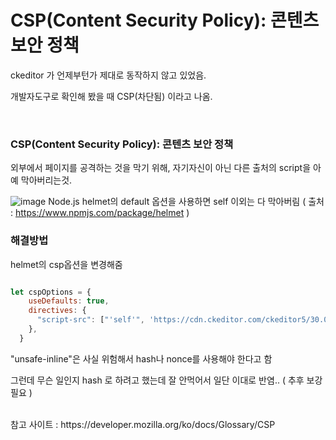 # CSP(Content Security Policy): 콘텐츠 보안 정책

ckeditor 가 언제부턴가 제대로 동작하지 않고 있었음.

개발자도구로 확인해 봤을 때 CSP(차단됨) 이라고 나옴.

  
<br/>
  

### CSP(Content Security Policy): 콘텐츠 보안 정책

외부에서 페이지를 공격하는 것을 막기 위해, 자기자신이 아닌 다른 출처의 script을 아예 막아버리는것.


![image](https://user-images.githubusercontent.com/13077196/140635585-edf9626f-b71c-48b5-b20d-22e75c5af996.png)
Node.js helmet의 default 옵션을 사용하면  self 이외는 다 막아버림 ( 출처 : https://www.npmjs.com/package/helmet )



### 해결방법

helmet의 csp옵션을 변경해줌

``` javascript

let cspOptions = {
    useDefaults: true,
    directives: {
      "script-src": ["'self'", 'https://cdn.ckeditor.com/ckeditor5/30.0.0/classic/ckeditor.js', "'unsafe-inline'"]
    },
  }

```

"unsafe-inline"은 사실 위험해서 hash나 nonce를 사용해야 한다고 함

그런데 무슨 일인지 hash 로 하려고 했는데 잘 안먹어서 일단 이대로 반염.. ( 추후 보강 필요 )


<br/>
참고 사이트 : https://developer.mozilla.org/ko/docs/Glossary/CSP﻿
